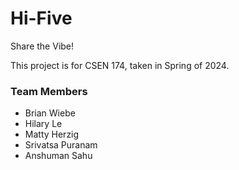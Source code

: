 # Hi-Five
Share the Vibe!

This project is for CSEN 174, taken in Spring of 2024.

### Team Members
- Brian Wiebe
- Hilary Le
- Matty Herzig
- Srivatsa Puranam
- Anshuman Sahu
